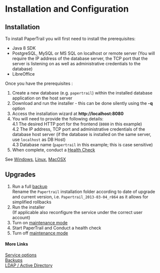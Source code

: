 # Installation and Configuration

## Installation
To install PaperTrail you will first need to install the prerequisites:

* Java 8 SDK
* PostgreSQL, MySQL or MS SQL on localhost or remote server (You will require the IP address of the database server, the TCP port that the server is listening on as well as administrative credentials to the database)
* LibreOffice

Once you have the prerequisites : 

1.  Create a new database (e.g. `papertrail`) within the installed database application on the host server
2.  Download and run the installer - this can be done silently using the **-q** option
3.  Access the installation wizard at **http://localhost:8080**  
4.  You will need to provide the following details:<br>
    4.1  The desired HTTP port for the frontend (`8080` in this example)<br>
    4.2  The IP address, TCP port and administrative credentials of the database host server (if the database is installed on the same server, use `localhost` as DB Host)<br>
    4.3  Database name (`papertrail` in this example; this is case sensitive)
5.  When complete, conduct a [Health Check](../reference/health-text.md)  

See [Windows](Windowsmd), 
 [Linux](ubuntu-linux-text.md), [MacOSX](macosx.md) 

## Upgrades

1. Run a full [backup](../configuration/backups-text.md)  
Rename the `Papertrail` installation folder according to date of upgrade and current version, i.e. `Papertrail_2013-03-04_r864` as it allows for simplified rollbacks
1. Run the installer  
(If applicable also reconfigure the service under the correct user account)
1. Turn on [maintenance mode](../reference/maintenance-text.md)
1. Start PaperTrail and Conduct a health check
1. Turn off [maintenance mode](../reference/maintenance-text.md)

#### More Links
[Service options](service.md)  
[Backups](../configuration/backups-text.md)  
[LDAP / Active Directory](../integration/ldap-ad-text.md)


